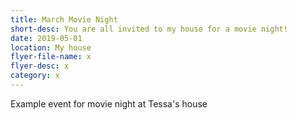 ```yaml
---
title: March Movie Night
short-desc: You are all invited to my house for a movie night!
date: 2019-05-01
location: My house
flyer-file-name: x
flyer-desc: x
category: x
---
```

Example event for movie night at Tessa's house
